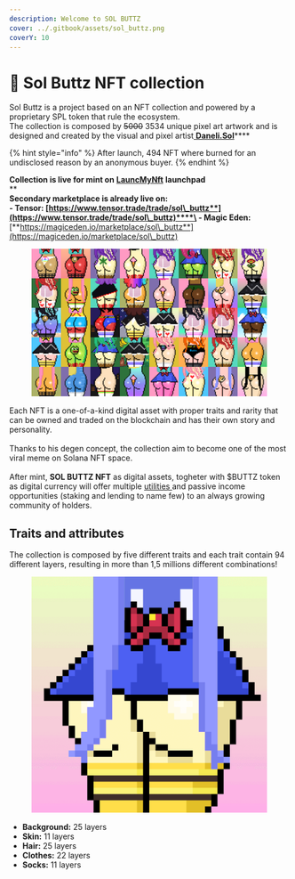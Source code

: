 ```yaml
---
description: Welcome to SOL BUTTZ
cover: ../.gitbook/assets/sol_buttz.png
coverY: 10
---
```


# 🤝 Sol Buttz NFT collection

Sol Buttz is a project based on an NFT collection and powered by a proprietary SPL token that rule the ecosystem.\
The collection is composed by ~~5000~~ 3534 unique pixel art artwork and is designed and created by the visual and pixel artist[ **Daneli.Sol**](https://twitter.com/danelisol)****

{% hint style="info" %}
After launch, 494 NFT where burned for an undisclosed reason by an anonymous buyer.
{% endhint %}

**Collection is live for mint on** [**LauncMyNft**](https://www.launchmynft.io/collections/7ZYXfeib6E1eLKntetgtnN3euWxVEasdwXehndLYTXb3/97M1KmEpJX6byjeKE4Z4) **launchpad**\
****\
**Secondary marketplace is already live on:**\
&#x20;**- Tensor:** [**https://www.tensor.trade/trade/sol\_buttz**](https://www.tensor.trade/trade/sol\_buttz)****\
&#x20;**- Magic Eden:** [**https://magiceden.io/marketplace/sol\_buttz**](https://magiceden.io/marketplace/sol\_buttz)

<figure><img src="../.gitbook/assets/preview.png" alt=""><figcaption></figcaption></figure>

Each NFT is a one-of-a-kind digital asset with proper traits and rarity that can be owned and traded on the blockchain and has their own story and personality.\
\
Thanks to his degen concept, the collection aim to become one of the most viral meme on Solana NFT space.\
\
After mint, **SOL BUTTZ NFT** as digital assets, togheter with $BUTTZ token as digital currency will offer multiple [utilities ](broken-reference)and passive income opportunities (staking and lending to name few) to an always growing community of holders.

## Traits and attributes

The collection is composed by five different traits and each trait contain 94 different layers, resulting in more than 1,5 millions different combinations!

<figure><img src="../.gitbook/assets/gif2.gif" alt=""><figcaption></figcaption></figure>

* **Background:** 25 layers
* **Skin:** 11 layers
* **Hair:** 25 layers
* **Clothes:** 22 layers
* **Socks:** 11 layers
